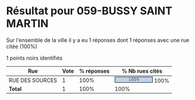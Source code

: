 # Résultat pour 059-BUSSY SAINT MARTIN

Sur l'ensemble de la ville il y a eu 1 réponses dont 1 réponses avec une rue citée (100%)

1 points noirs identifiés

| Rue | Vote | % réponses | % Nb rues cités|
|-----|------|------------|----------------|
| RUE DES SOURCES | 1 | 100% | <img src="../../img/bar_100.gif" />&nbsp;100%|
| **Total** | 1 | 100% | 100%|
